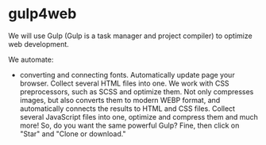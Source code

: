 # gulp4web

We will use Gulp (Gulp is a task manager and project compiler) to optimize web development.

We automate: 
- converting and connecting fonts. 
Automatically update page your browser. 
Collect several HTML files into one. 
We work with CSS preprocessors, such as SCSS and optimize them. 
Not only compresses images, but also converts them to modern WEBP format, and automatically connects the results to HTML and CSS files. Collect several JavaScript files into one, optimize and compress them and much more! So, do you want the same powerful Gulp? Fine, then click on "Star" and "Clone or download."
